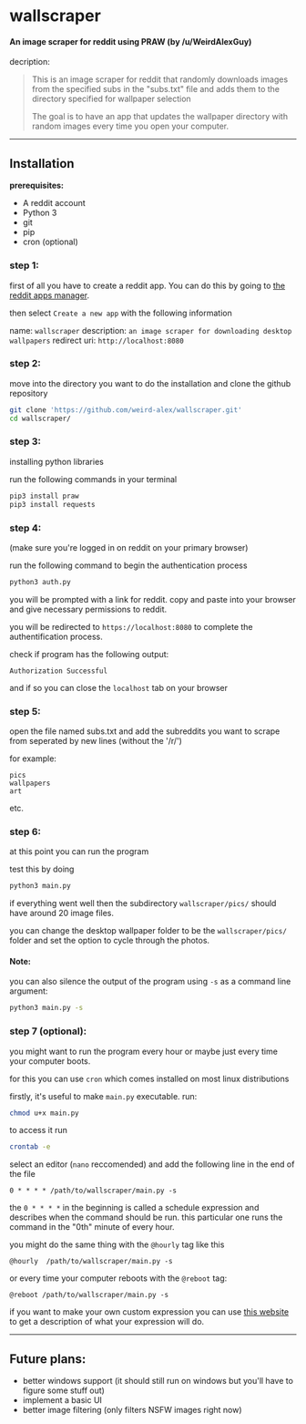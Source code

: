 # wallscraper
#### An image scraper for reddit using PRAW (by /u/WeirdAlexGuy)

decription:

> This is an image scraper for reddit that randomly downloads
> images from the specified subs in the "subs.txt" file and
> adds them to the directory specified for wallpaper selection
> 
> The goal is to have an app that updates the wallpaper
> directory with random images every time you open your computer.

---------------------
## Installation

**prerequisites:**
* A reddit account
* Python 3
* git
* pip
* cron (optional)

### step 1:
first of all you have to create a reddit app. You can do this by going to [the reddit apps manager](https://www.reddit.com/prefs/apps).

then select `Create a new app`
with the following information

name: `wallscraper`
description: `an image scraper for downloading desktop wallpapers`
redirect uri: `http://localhost:8080`

### step 2:
move into the directory you want to do the installation and clone the github repository

```bash
git clone 'https://github.com/weird-alex/wallscraper.git'
cd wallscraper/
```

### step 3:
installing python libraries

run the following commands in your terminal
```bash
pip3 install praw
pip3 install requests
```

### step 4:
(make sure you're logged in on reddit on your primary browser)

run the following command to begin the authentication process
```bash
python3 auth.py
```
you will be prompted with a link for reddit.
copy and paste into your browser and
give necessary permissions to reddit.

you will be redirected to `https://localhost:8080` to complete the authentification process.

check if program has the following output:
```
Authorization Successful
``` 
and if so you can close the `localhost` tab on your browser

### step 5:
open the file named subs.txt and add the subreddits you want to scrape from seperated by new lines (without the '/r/')

for example:
```
pics
wallpapers
art
```
etc.

### step 6:
at this point you can run the program

test this by doing
```bash
python3 main.py
```

if everything went well then the subdirectory `wallscraper/pics/` should have around 20 image files.

you can change the desktop wallpaper folder to be the `wallscraper/pics/` folder and set the option to cycle through the photos.

#### Note:
you can also silence the output of the program using `-s` as a command line argument:
```bash
python3 main.py -s
```

### step 7 (optional):
you might want to run the program every hour or maybe just every time your computer boots.

for this you can use `cron` which comes installed on most linux distributions

firstly, it's useful to make `main.py` executable. run:
```bash
chmod u+x main.py
```

to access it run
```bash
crontab -e
```

select an editor (`nano` reccomended) and add the following line in the end of the file
```
0 * * * * /path/to/wallscraper/main.py -s
```

the `0 * * * *` in the beginning is called a schedule expression and describes when the command should be run.
this particular one runs the command in the "0th" minute of every hour.

you might do the same thing with the `@hourly` tag like this
```
@hourly  /path/to/wallscraper/main.py -s
```

or every time your computer reboots with the `@reboot` tag:
```
@reboot /path/to/wallscraper/main.py -s
```

if you want to make your own custom expression you can use 
[this website](https://crontab.guru/) to get a description of what your expression will do.

------------
## Future plans:
* better windows support (it should still run on windows but you'll have to figure some stuff out)
* implement a basic UI
* better image filtering (only filters NSFW images right now)
